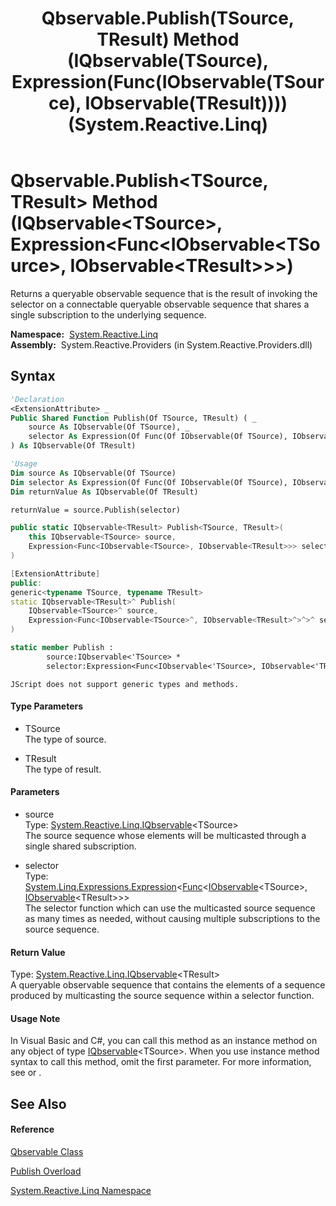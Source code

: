 ﻿---
title: Qbservable.Publish(TSource, TResult) Method (IQbservable(TSource), Expression(Func(IObservable(TSource), IObservable(TResult)))) (System.Reactive.Linq)
TOCTitle: Publish(TSource, TResult) Method (IQbservable(TSource), Expression(Func(IObservable(TSource), IObservable(TResult))))
ms:assetid: M:System.Reactive.Linq.Qbservable.Publish``2(System.Reactive.Linq.IQbservable{``0},System.Linq.Expressions.Expression{System.Func{System.IObservable{``0},System.IObservable{``1}}})
ms:mtpsurl: https://msdn.microsoft.com/en-us/library/Hh229532(v=VS.103)
ms:contentKeyID: 36068948
ms.date: 06/28/2011
mtps_version: v=VS.103
dev_langs:
- vb
- csharp
- c++
- fsharp
- jscript
---

# Qbservable.Publish\<TSource, TResult\> Method (IQbservable\<TSource\>, Expression\<Func\<IObservable\<TSource\>, IObservable\<TResult\>\>\>)

Returns a queryable observable sequence that is the result of invoking the selector on a connectable queryable observable sequence that shares a single subscription to the underlying sequence.

**Namespace:**  [System.Reactive.Linq](hh211929\(v=vs.103\).md)  
**Assembly:**  System.Reactive.Providers (in System.Reactive.Providers.dll)

## Syntax

``` vb
'Declaration
<ExtensionAttribute> _
Public Shared Function Publish(Of TSource, TResult) ( _
    source As IQbservable(Of TSource), _
    selector As Expression(Of Func(Of IObservable(Of TSource), IObservable(Of TResult))) _
) As IQbservable(Of TResult)
```

``` vb
'Usage
Dim source As IQbservable(Of TSource)
Dim selector As Expression(Of Func(Of IObservable(Of TSource), IObservable(Of TResult)))
Dim returnValue As IQbservable(Of TResult)

returnValue = source.Publish(selector)
```

``` csharp
public static IQbservable<TResult> Publish<TSource, TResult>(
    this IQbservable<TSource> source,
    Expression<Func<IObservable<TSource>, IObservable<TResult>>> selector
)
```

``` c++
[ExtensionAttribute]
public:
generic<typename TSource, typename TResult>
static IQbservable<TResult>^ Publish(
    IQbservable<TSource>^ source, 
    Expression<Func<IObservable<TSource>^, IObservable<TResult>^>^>^ selector
)
```

``` fsharp
static member Publish : 
        source:IQbservable<'TSource> * 
        selector:Expression<Func<IObservable<'TSource>, IObservable<'TResult>>> -> IQbservable<'TResult> 
```

``` jscript
JScript does not support generic types and methods.
```

#### Type Parameters

  - TSource  
    The type of source.

<!-- end list -->

  - TResult  
    The type of result.

#### Parameters

  - source  
    Type: [System.Reactive.Linq.IQbservable](hh229328\(v=vs.103\).md)\<TSource\>  
    The source sequence whose elements will be multicasted through a single shared subscription.  

<!-- end list -->

  - selector  
    Type: [System.Linq.Expressions.Expression](https://msdn.microsoft.com/en-us/library/Bb335710)\<[Func](https://msdn.microsoft.com/en-us/library/Bb549151)\<[IObservable](https://msdn.microsoft.com/en-us/library/Dd990377)\<TSource\>, [IObservable](https://msdn.microsoft.com/en-us/library/Dd990377)\<TResult\>\>\>  
    The selector function which can use the multicasted source sequence as many times as needed, without causing multiple subscriptions to the source sequence.  

#### Return Value

Type: [System.Reactive.Linq.IQbservable](hh229328\(v=vs.103\).md)\<TResult\>  
A queryable observable sequence that contains the elements of a sequence produced by multicasting the source sequence within a selector function.  

#### Usage Note

In Visual Basic and C\#, you can call this method as an instance method on any object of type [IQbservable](hh229328\(v=vs.103\).md)\<TSource\>. When you use instance method syntax to call this method, omit the first parameter. For more information, see [](https://msdn.microsoft.com/en-us/library/Bb384936) or [](https://msdn.microsoft.com/en-us/library/Bb383977).

## See Also

#### Reference

[Qbservable Class](hh211693\(v=vs.103\).md)

[Publish Overload](hh229860\(v=vs.103\).md)

[System.Reactive.Linq Namespace](hh211929\(v=vs.103\).md)

